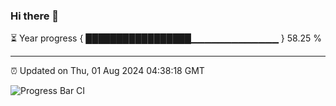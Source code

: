 ### Hi there 👋

⏳ Year progress { █████████████████▁▁▁▁▁▁▁▁▁▁▁▁▁ } 58.25 %

---

⏰ Updated on Thu, 01 Aug 2024 04:38:18 GMT

![Progress Bar CI](https://github.com/IshwaranRudhara/GIT-ACTION/workflows/Progress%20Bar%20CI/badge.svg)
